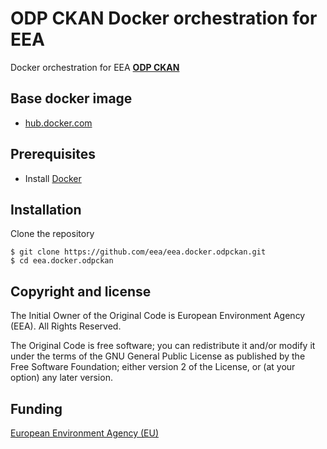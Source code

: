 # ODP CKAN Docker orchestration for EEA

Docker orchestration for EEA [**ODP CKAN**](https://github.com/eea/eea.odpckan)

## Base docker image

 - [hub.docker.com](https://hub.docker.com/_/python/)

## Prerequisites

- Install [Docker](https://docs.docker.com/installation/)

## Installation

Clone the repository

    $ git clone https://github.com/eea/eea.docker.odpckan.git
    $ cd eea.docker.odpckan

## Copyright and license

The Initial Owner of the Original Code is European Environment Agency (EEA).
All Rights Reserved.

The Original Code is free software;
you can redistribute it and/or modify it under the terms of the GNU
General Public License as published by the Free Software Foundation;
either version 2 of the License, or (at your option) any later
version.

## Funding

[European Environment Agency (EU)](http://eea.europa.eu)
